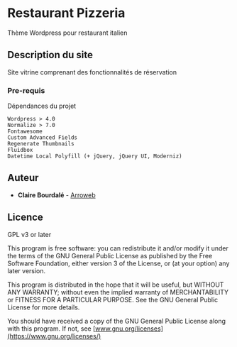 # Restaurant Pizzeria

Thème Wordpress pour restaurant italien

## Description du site

Site vitrine comprenant des fonctionnalités de réservation

### Pre-requis

Dépendances du projet

```
Wordpress > 4.0
Normalize > 7.0
Fontawesome
Custom Advanced Fields
Regenerate Thumbnails
Fluidbox
Datetime Local Polyfill (+ jQuery, jQuery UI, Moderniz)
```


## Auteur

* **Claire Bourdalé** - [Arroweb](https://arroweb.net)

## Licence

GPL v3 or later

This program is free software: you can redistribute it and/or modify
it under the terms of the GNU General Public License as published by
the Free Software Foundation, either version 3 of the License, or
(at your option) any later version.

This program is distributed in the hope that it will be useful,
but WITHOUT ANY WARRANTY; without even the implied warranty of
MERCHANTABILITY or FITNESS FOR A PARTICULAR PURPOSE.  See the
GNU General Public License for more details.

You should have received a copy of the GNU General Public License
along with this program.  If not, see [www.gnu.org/licenses](https://www.gnu.org/licenses/)




